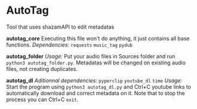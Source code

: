 # AutoTag
Tool that uses shazamAPI to edit metadatas

**autotag_core**
Executing this file won't do anything, it just contains all base functions.
*Dependencies:*
`requests`
`music_tag`
`pydub`

**autotag_folder**
*Usage:*
Put your audio files in Sources folder and run `python3 autotag_folder.py`. 
Metadatas will be changed on existing audio files, not creating duplicates.

**autotag_dl**
*Aditionnal dependencies:* `pyperclip` `youtube_dl` `time`
*Usage:*
Start the program using `python3 autotag_dl.py` and Ctrl+C youtube links to automatically download and correct metadata on it.
Note that to stop the process you can Ctrl+C `exit`.
